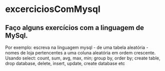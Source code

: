 # excerciciosComMysql
## Faço alguns exercícios com a linguagem de MySql. 
Por exemplo: escreva na linguagem mysql  - de uma tabela aleatória - nomes de loja pertencentes a uma coluna aleatória em ordem crescente. 
Usando select: count, sum, avg, max, min; group by, order by; create table, drop database, delete, insert, update, create database etc
